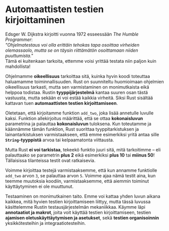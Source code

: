 # Automaattisten testien kirjoittaminen

Edsger W. Dijkstra kirjoitti vuonna 1972 esseessään *The Humble Programmer*:  
*"Ohjelmatestaus voi olla erittäin tehokas tapa osoittaa virheiden olemassaolo, mutta se on täysin riittämätön osoittamaan niiden puuttumista."*  
Tämä ei kuitenkaan tarkoita, ettemme voisi yrittää testata niin paljon kuin mahdollista!

Ohjelmamme **oikeellisuus** tarkoittaa sitä, kuinka hyvin koodi toteuttaa haluamamme toiminnallisuuden. Rust on suunniteltu huomioimaan ohjelmien oikeellisuus tarkasti, mutta sen varmistaminen on monimutkaista eikä helppoa todistaa. Rustin **tyyppijärjestelmä** kantaa suuren osan tästä vastuusta, mutta sekään ei voi estää kaikkia virheitä. Siksi Rust sisältää kattavan tuen **automaattisten testien kirjoittamiseen**.

Oletetaan, että kirjoitamme funktion `add_two`, joka lisää annetulle luvulle kaksi. Funktion allekirjoitus määrittää, että se ottaa **kokonaisluvun** parametrina ja palauttaa **kokonaisluvun** tuloksena. Kun toteutamme ja käännämme tämän funktion, Rust suorittaa tyyppitarkistuksen ja lainantarkistuksen varmistaakseen, että emme esimerkiksi yritä antaa sille **`String`-tyyppistä** arvoa tai kelpaamatonta viittausta.

Mutta Rust **ei voi tarkistaa**, tekeekö funktio juuri sitä, mitä tarkoitimme – eli palauttaako se parametrin **plus 2** eikä esimerkiksi **plus 10** tai **miinus 50**! Tällaisissa tilanteissa testit ovat ratkaisevia.

Voimme kirjoittaa testejä varmistaaksemme, että kun annamme funktiolle `add_two` arvon `3`, se palauttaa arvon `5`. Voimme ajaa nämä testit aina, kun teemme muutoksia koodiin, varmistaaksemme, että aiemmin toiminut käyttäytyminen ei ole muuttunut.

Testaaminen on monimutkainen taito. Emme voi kattaa yhden luvun aikana kaikkea, mitä hyvien testien kirjoittamiseen liittyy, mutta tässä luvussa käsittelemme Rustin testausjärjestelmän mekaniikkaa. Käymme läpi **annotaatiot ja makrot**, joita voit käyttää testien kirjoittamiseen, testien **ajamisen oletuskäyttäytymisen ja asetukset**, sekä **testien organisoinnin** yksikkötesteihin ja integraatiotesteihin.

